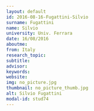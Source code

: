 ```yaml
---
layout: default 
id: 2016-08-16-Fugattini-Silvio
surname: Fugattini
name: Silvio
university: Univ. Ferrara
date: 16/08/2016
aboutme: 
from: Italy
research_topic: 
subtitle: 
advisor: 
keywords: 
website: 
img: no_picture.jpg
thumbnail: no_picture_thumb.jpg
alt: Silvio Fugattini
modal-id: stud74
---
```

